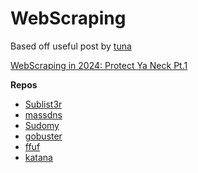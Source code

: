 # WebScraping
Based off useful post by [tuna](https://x.com/tunahorse21)

[WebScraping in 2024: Protect Ya Neck Pt.1](https://x.com/tunahorse21/status/1844589100608668035)


__Repos__
- [Sublist3r](https://github.com/aboul3la/Sublist3r)
- [massdns](https://github.com/blechschmidt/massdns)
- [Sudomy](https://github.com/Screetsec/Sudomy)
- [gobuster](https://github.com/OJ/gobuster)
- [ffuf](https://github.com/ffuf/ffuf)
- [katana](https://github.com/projectdiscovery/katana)